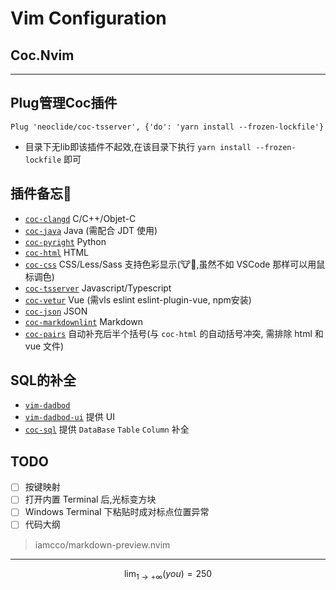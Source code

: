 # Vim Configuration

## Coc.Nvim

---

## Plug管理Coc插件

```shell
Plug 'neoclide/coc-tsserver', {'do': 'yarn install --frozen-lockfile'}
```

- 目录下无lib即该插件不起效,在该目录下执行 `yarn install --frozen-lockfile` 即可

## 插件备忘📝

- [`coc-clangd`](https://github.com/clangd/coc-clangd) C/C++/Objet-C
- [`coc-java`](https://github.com/neoclide/coc-java) Java (需配合 JDT 使用)
- [`coc-pyright`](https://github.com/fannheyward/coc-pyright) Python
- [`coc-html`](https://github.com/neoclide/coc-html) HTML
- [`coc-css`](https://github.com/neoclide/coc-css) CSS/Less/Sass 支持色彩显示(🐮🍺,虽然不如 VSCode 那样可以用鼠标调色)
- [`coc-tsserver`](https://github.com/neoclide/coc-tsserver) Javascript/Typescript
- [`coc-vetur`](https://github.com/neoclide/coc-vetur) Vue (需vls eslint eslint-plugin-vue, npm安装)
- [`coc-json`](https://github.com/neoclide/coc-json) JSON
- [`coc-markdownlint`](https://github.com/fannheyward/coc-markdownlint) Markdown
- [`coc-pairs`](https://github.com/neoclide/coc-pairs) 自动补充后半个括号(与 `coc-html` 的自动括号冲突, 需排除 html 和 vue 文件)

## SQL的补全

- [`vim-dadbod`](https://github.com/tpope/vim-dadbod)
- [`vim-dadbod-ui`](https://github.com/kristijanhusak/vim-dadbod-ui) 提供 UI
- [`coc-sql`](https://github.com/fannheyward/coc-sql) 提供 `DataBase` `Table` `Column` 补全

## TODO

- [ ] 按键映射
- [ ] 打开内置 Terminal 后,光标变方块
- [ ] Windows Terminal 下粘贴时成对标点位置异常
- [ ] 代码大纲

> iamcco/markdown-preview.nvim
---

$$\lim_{1 \to +\infty}(you) = 250$$
